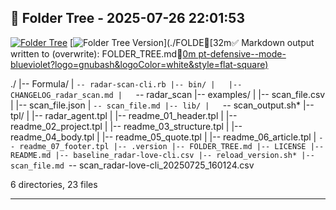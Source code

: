 ## 📁 Folder Tree - 2025-07-26 22:01:53 ##

[![Folder Tree](https://img.shields.io/badge/folder--tree-generated-blue?logo=tree&style=flat-square)](./FOLDER_TREE.md)
[![Folder Tree Version](https://img.shields.io/badge/folder--tree-v1.5.6-purple?style=flat-square)](./FOLDE[32m✅ Markdown output written to (overwrite): FOLDER_TREE.md[0m
pt-defensive--mode-blueviolet?logo=gnubash&logoColor=white&style=flat-square)](https://en.wikipedia.org/wiki/Defensive_programming)

./
|-- Formula/
|   `-- radar-scan-cli.rb
|-- bin/
|   |-- CHANGELOG_radar_scan.md
|   `-- radar_scan
|-- examples/
|   |-- scan_file.csv
|   |-- scan_file.json
|   `-- scan_file.md
|-- lib/
|   `-- scan_output.sh*
|-- tpl/
|   |-- radar_agent.tpl
|   |-- readme_01_header.tpl
|   |-- readme_02_project.tpl
|   |-- readme_03_structure.tpl
|   |-- readme_04_body.tpl
|   |-- readme_05_quote.tpl
|   |-- readme_06_article.tpl
|   `-- readme_07_footer.tpl
|-- .version
|-- FOLDER_TREE.md
|-- LICENSE
|-- README.md
|-- baseline_radar-love-cli.csv
|-- reload_version.sh*
|-- scan_file.md
`-- scan_radar-love-cli_20250725_160124.csv

6 directories, 23 files

---
